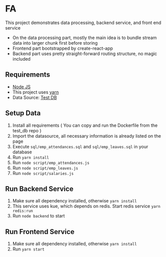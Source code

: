 # FA

This project demonstrates data processing, backend service, and front end service

- On the data processing part, mostly the main idea is to bundle stream data into larger chunk first before storing
- Frontend part bootstrapped by create-react-app
- Backend part uses pretty straight-forward routing structure, no magic included

## Requirements

- [Node JS](https://nodejs.org/en/)
- This project uses [yarn](https://classic.yarnpkg.com/en/docs/install/)
- Data Source: [Test DB](https://github.com/datacharmer/test_db)


## Setup Data

1. Install all requirements ( You can copy and run the Dockerfile from the test_db repo )
2. Import the datasource, all necessary information is already listed on the page
3. Execute `sql/emp_attendances.sql` and `sql/emp_leaves.sql` in your database
3. Run `yarn install`
4. Run `node script/emp_attendances.js`
5. Run `node script/emp_leaves.js`
6. Run `node script/salaries.js`


## Run Backend Service

1. Make sure all dependency installed, otherwise `yarn install`
2. This service uses kue, which depends on redis. Start redis service `yarn redis:run`
3. Run `node backend` to start


## Run Frontend Service

1. Make sure all dependency installed, otherwise `yarn install`
2. Run `yarn start`

